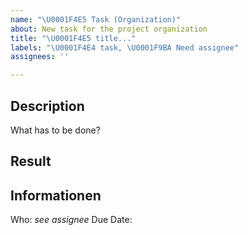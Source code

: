 ```yaml
---
name: "\U0001F4E5 Task (Organization)"
about: New task for the project organization
title: "\U0001F4E5 title..."
labels: "\U0001F4E4 task, \U0001F9BA Need assignee"
assignees: ''

---
```


## Description
What has to be done?

## Result
<!-- Here is enough space to add potential results. Remove this section, if it is not necessary -->

## Informationen
Who: *see assignee*
Due Date: 
